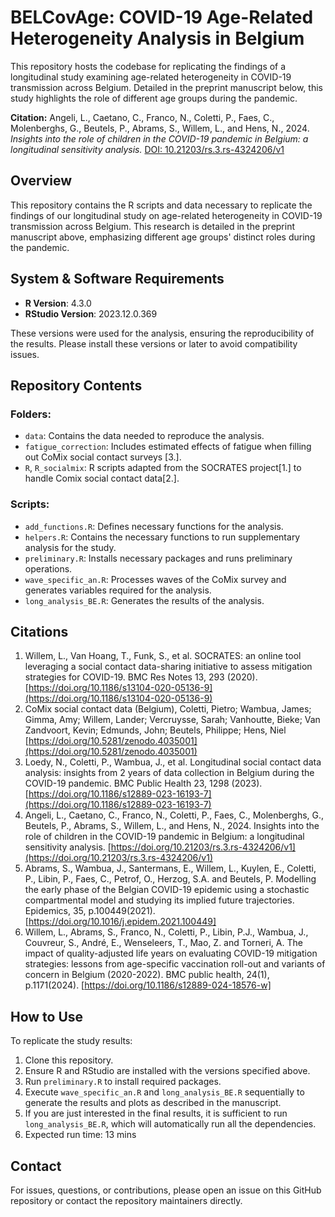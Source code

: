 # BELCovAge: COVID-19 Age-Related Heterogeneity Analysis in Belgium

This repository hosts the codebase for replicating the findings of a longitudinal study examining age-related heterogeneity in COVID-19 transmission across Belgium. Detailed in the preprint manuscript below, this study highlights the role of different age groups during the pandemic.

**Citation:**
Angeli, L., Caetano, C., Franco, N., Coletti, P., Faes, C., Molenberghs, G., Beutels, P., Abrams, S., Willem, L., and Hens, N., 2024. _Insights into the role of children in the COVID-19 pandemic in Belgium: a longitudinal sensitivity analysis._ [DOI: 10.21203/rs.3.rs-4324206/v1](https://doi.org/10.21203/rs.3.rs-4324206/v1)


## Overview
This repository contains the R scripts and data necessary to replicate the findings of our longitudinal study on age-related heterogeneity in COVID-19 transmission across Belgium. This research is detailed in the preprint manuscript above, emphasizing different age groups' distinct roles during the pandemic.

## System & Software Requirements
- **R Version**: 4.3.0
- **RStudio Version**: 2023.12.0.369

These versions were used for the analysis, ensuring the reproducibility of the results. Please install these versions or later to avoid compatibility issues.

## Repository Contents

### Folders:
- `data`: Contains the data needed to reproduce the analysis.
- `fatigue_correction`: Includes estimated effects of fatigue when filling out CoMix social contact surveys [3.].
- `R`, `R_socialmix`: R scripts adapted from the SOCRATES project[1.] to handle Comix social contact data[2.].

### Scripts:
- `add_functions.R`: Defines necessary functions for the analysis.
- `helpers.R`: Contains the necessary functions to run supplementary analysis for the study.
- `preliminary.R`: Installs necessary packages and runs preliminary operations.
- `wave_specific_an.R`: Processes waves of the CoMix survey and generates variables required for the analysis.
- `long_analysis_BE.R`: Generates the results of the analysis.

## Citations
1. Willem, L., Van Hoang, T., Funk, S., et al. SOCRATES: an online tool leveraging a social contact data-sharing initiative to assess mitigation strategies for COVID-19. BMC Res Notes 13, 293 (2020). [https://doi.org/10.1186/s13104-020-05136-9](https://doi.org/10.1186/s13104-020-05136-9)
2. CoMix social contact data (Belgium), Coletti, Pietro; Wambua, James; Gimma, Amy; Willem, Lander; Vercruysse, Sarah; Vanhoutte, Bieke; Van Zandvoort, Kevin; Edmunds, John; Beutels, Philippe; Hens, Niel [https://doi.org/10.5281/zenodo.4035001](https://doi.org/10.5281/zenodo.4035001)
3. Loedy, N., Coletti, P., Wambua, J., et al. Longitudinal social contact data analysis: insights from 2 years of data collection in Belgium during the COVID-19 pandemic. BMC Public Health 23, 1298 (2023). [https://doi.org/10.1186/s12889-023-16193-7](https://doi.org/10.1186/s12889-023-16193-7)
4. Angeli, L., Caetano, C., Franco, N., Coletti, P., Faes, C., Molenberghs, G., Beutels, P., Abrams, S., Willem, L., and Hens, N., 2024. Insights into the role of children in the COVID-19 pandemic in Belgium: a longitudinal sensitivity analysis. [https://doi.org/10.21203/rs.3.rs-4324206/v1](https://doi.org/10.21203/rs.3.rs-4324206/v1)
5. Abrams, S., Wambua, J., Santermans, E., Willem, L., Kuylen, E., Coletti, P., Libin, P., Faes, C., Petrof, O., Herzog, S.A. and Beutels, P. Modelling the early phase of the Belgian COVID-19 epidemic using a stochastic compartmental model and studying its implied future trajectories. Epidemics, 35, p.100449(2021).
[https://doi.org/10.1016/j.epidem.2021.100449]
6. Willem, L., Abrams, S., Franco, N., Coletti, P., Libin, P.J., Wambua, J., Couvreur, S., André, E., Wenseleers, T., Mao, Z. and Torneri, A. The impact of quality-adjusted life years on evaluating COVID-19 mitigation strategies: lessons from age-specific vaccination roll-out and variants of concern in Belgium (2020-2022). BMC public health, 24(1), p.1171(2024).
[https://doi.org/10.1186/s12889-024-18576-w]

## How to Use
To replicate the study results:
1. Clone this repository.
2. Ensure R and RStudio are installed with the versions specified above.
3. Run `preliminary.R` to install required packages.
4. Execute `wave_specific_an.R` and `long_analysis_BE.R` sequentially to generate the results and plots as described in the manuscript.
5. If you are just interested in the final results, it is sufficient to run `long_analysis_BE.R`, which will automatically run all the dependencies.
6. Expected run time: 13 mins
## Contact
For issues, questions, or contributions, please open an issue on this GitHub repository or contact the repository maintainers directly.
